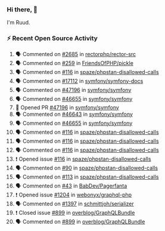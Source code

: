 ### Hi there, 👋

I'm Ruud.
 
### :zap: Recent Open Source Activity

<!--START_SECTION:activity-->
1. 🗣 Commented on [#2685](https://github.com/rectorphp/rector-src/issues/2685) in [rectorphp/rector-src](https://github.com/rectorphp/rector-src)
2. 🗣 Commented on [#259](https://github.com/FriendsOfPHP/pickle/issues/259) in [FriendsOfPHP/pickle](https://github.com/FriendsOfPHP/pickle)
3. 🗣 Commented on [#116](https://github.com/spaze/phpstan-disallowed-calls/issues/116) in [spaze/phpstan-disallowed-calls](https://github.com/spaze/phpstan-disallowed-calls)
4. 🗣 Commented on [#17112](https://github.com/symfony/symfony-docs/issues/17112) in [symfony/symfony-docs](https://github.com/symfony/symfony-docs)
5. 🗣 Commented on [#47196](https://github.com/symfony/symfony/issues/47196) in [symfony/symfony](https://github.com/symfony/symfony)
6. 🗣 Commented on [#46655](https://github.com/symfony/symfony/issues/46655) in [symfony/symfony](https://github.com/symfony/symfony)
7. 💪 Opened PR [#47196](https://github.com/symfony/symfony/pull/47196) in [symfony/symfony](https://github.com/symfony/symfony)
8. 🗣 Commented on [#46643](https://github.com/symfony/symfony/issues/46643) in [symfony/symfony](https://github.com/symfony/symfony)
9. 🗣 Commented on [#46655](https://github.com/symfony/symfony/issues/46655) in [symfony/symfony](https://github.com/symfony/symfony)
10. 🗣 Commented on [#116](https://github.com/spaze/phpstan-disallowed-calls/issues/116) in [spaze/phpstan-disallowed-calls](https://github.com/spaze/phpstan-disallowed-calls)
11. 🗣 Commented on [#116](https://github.com/spaze/phpstan-disallowed-calls/issues/116) in [spaze/phpstan-disallowed-calls](https://github.com/spaze/phpstan-disallowed-calls)
12. 🗣 Commented on [#116](https://github.com/spaze/phpstan-disallowed-calls/issues/116) in [spaze/phpstan-disallowed-calls](https://github.com/spaze/phpstan-disallowed-calls)
13. ❗️ Opened issue [#116](https://github.com/spaze/phpstan-disallowed-calls/issues/116) in [spaze/phpstan-disallowed-calls](https://github.com/spaze/phpstan-disallowed-calls)
14. 🗣 Commented on [#90](https://github.com/spaze/phpstan-disallowed-calls/issues/90) in [spaze/phpstan-disallowed-calls](https://github.com/spaze/phpstan-disallowed-calls)
15. 🗣 Commented on [#113](https://github.com/spaze/phpstan-disallowed-calls/issues/113) in [spaze/phpstan-disallowed-calls](https://github.com/spaze/phpstan-disallowed-calls)
16. 🗣 Commented on [#43](https://github.com/BabDev/Pagerfanta/issues/43) in [BabDev/Pagerfanta](https://github.com/BabDev/Pagerfanta)
17. ❗️ Opened issue [#1204](https://github.com/webonyx/graphql-php/issues/1204) in [webonyx/graphql-php](https://github.com/webonyx/graphql-php)
18. 🗣 Commented on [#1397](https://github.com/schmittjoh/serializer/issues/1397) in [schmittjoh/serializer](https://github.com/schmittjoh/serializer)
19. ❗️ Closed issue [#899](https://github.com/overblog/GraphQLBundle/issues/899) in [overblog/GraphQLBundle](https://github.com/overblog/GraphQLBundle)
20. 🗣 Commented on [#899](https://github.com/overblog/GraphQLBundle/issues/899) in [overblog/GraphQLBundle](https://github.com/overblog/GraphQLBundle)
<!--END_SECTION:activity-->
